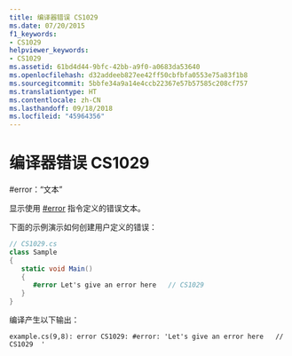 ```yaml
---
title: 编译器错误 CS1029
ms.date: 07/20/2015
f1_keywords:
- CS1029
helpviewer_keywords:
- CS1029
ms.assetid: 61bd4d44-9bfc-42bb-a9f0-a0683da53640
ms.openlocfilehash: d32addeeb827ee42ff50cbfbfa0553e75a83f1b8
ms.sourcegitcommit: 5bbfe34a9a14e4ccb22367e57b57585c208cf757
ms.translationtype: HT
ms.contentlocale: zh-CN
ms.lasthandoff: 09/18/2018
ms.locfileid: "45964356"
---
```

# <a name="compiler-error-cs1029"></a>编译器错误 CS1029
\#error：“文本”  
  
 显示使用 [#error](../../../csharp/language-reference/preprocessor-directives/preprocessor-error.md) 指令定义的错误文本。  
  
 下面的示例演示如何创建用户定义的错误：  
  
```csharp  
// CS1029.cs  
class Sample  
{  
   static void Main()  
   {  
      #error Let's give an error here   // CS1029  
   }  
}  
```
编译产生以下输出：

```console
example.cs(9,8): error CS1029: #error: 'Let's give an error here   // CS1029  '
```

